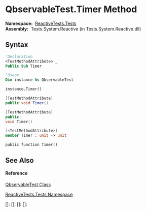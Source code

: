 # QbservableTest.Timer Method

**Namespace:**  [ReactiveTests.Tests](ReactiveTests.Tests\ReactiveTests.Tests.md)  
**Assembly:**  Tests.System.Reactive (in Tests.System.Reactive.dll)

## Syntax

```vb
'Declaration
<TestMethodAttribute> _
Public Sub Timer
```

```vb
'Usage
Dim instance As QbservableTest

instance.Timer()
```

```csharp
[TestMethodAttribute]
public void Timer()
```

```c++
[TestMethodAttribute]
public:
void Timer()
```

```fsharp
[<TestMethodAttribute>]
member Timer : unit -> unit 
```

```jscript
public function Timer()
```

## See Also

#### Reference

[QbservableTest Class](QbservableTest\QbservableTest.md)

[ReactiveTests.Tests Namespace](ReactiveTests.Tests\ReactiveTests.Tests.md)

[]: 
[]: 
[]: 
[]: 